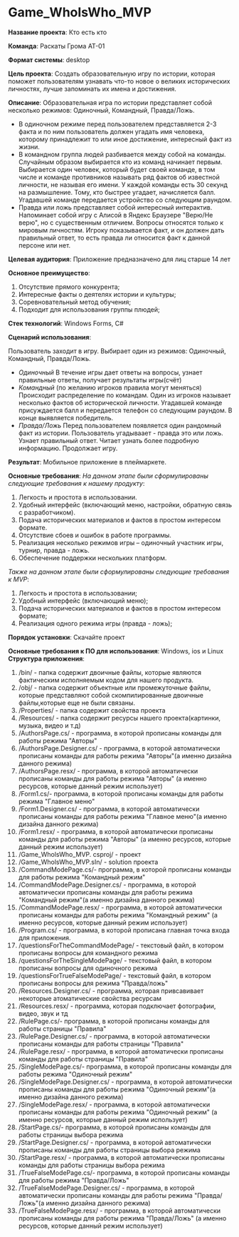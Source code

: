 # Game_WhoIsWho_MVP
**Название проекта**: Кто есть кто

**Команда**: Раскаты Грома АТ-01

**Формат системы**: desktop

**Цель проекта**: Создать образовательную игру по истории, которая поможет пользователям узнавать что-то новое о великих исторических личностях, лучше запоминать их имена и достижения.

**Описание**: 
Образовательная игра по истории представляет собой несколько режимов: Одиночный, Командный, Правда/Ложь. 
- В одиночном режиме перед пользователем представляется 2-3 факта и по ним пользователь должен угадать имя человека, которому принадлежит то или иное достижение, интересный факт из жизни. 
- В командном группа людей разбивается между собой на команды. Случайным образом выбирается кто из команд начинает первым. Выбирается один человек, который будет своей команде, в том числе и команде противников называть ряд фактов об известной личности, не называя его имени. У каждой команды есть 30 секунд на размышление. Тому, кто быстрее угадает, начисляется балл. Угадавшей команде передается устройство со следующим раундом. 
- Правда или ложь представляет собой интересный интерактив. Напоминает собой игру с Алисой в Яндекс Браузере "Верю/Не верю", но с существенным отличием. Вопросы относятся только к мировым личностям. Игроку показывается факт, и он должен дать правильный ответ, то есть правда ли относится факт к данной персоне или нет.

**Целевая аудитория**: Приложение предназначено для лиц старше 14 лет

**Основное преимущество**:

1.   Отсутствие прямого конкурента;
2.   Интересные факты о деятелях истории и культуры;
3.   Соревновательный метод обучения;
4.   Подходит для использования группы плюдей;

**Стек технологий**: Windows Forms, C#

**Сценарий использования**:

Пользователь заходит в игру. Выбирает один из режимов: Одиночный, Командный, Правда/Ложь.
- *Одиночный* В течение игры дает ответы на вопросы, узнает правильные ответы, получает результаты игры(счёт)
- *Командный* (по желанию игроков правила могут меняться) Происходит распределение по командам. Один из игроков называет несколько фактов об исторической личности. Угадавшей команде присуждается балл и передается телефон со следующим раундом. В конце выявляется победитель.
- *Правда/Ложь* Перед пользователем появляется один рандомный факт из истории. Пользователь угадываает - правда это или ложь. Узнает правильный ответ. Читает узнать более подробную информацию. Продолжает игру.

**Результат**: Мобильное приложение в плеймаркете.

**Основные требования**: 
*На данном этапе были сформулированы следующие требования к нашему продукту*:
1. Легкость и простота в использовании.
2. Удобный интерфейс (включающий меню, настройки, обратную связь с разработчиком).
3. Подача исторических материалов и фактов в простом интересом формате.
4. Отсутствие сбоев и ошибок в работе программы.
5. Реализация несколько режимов игры – одиночный участник игры, турнир, правда - ложь.
6. Обеспечение поддержки нескольких платформ.

*Также на данном этапе были сформулированы следующие требования к MVP*: 
1. Легкость и простота в использовании;
2. Удобный интерфейс (включающий меню);
3. Подача исторических материалов и фактов в простом интересом формате;
4. Реализация одного режима игры (правда - ложь);

**Порядок установки**: 
Скачайте проект

**Основные требования к ПО для использования**: Windows, ios и Linux
**Структура приложения**: 
1.  /bin/ - папка содержит двоичные файлы, которые являются фактическим исполняемым кодом для нашего продукта.
2.  /obj/ - папка содержит объектные или промежуточные файлы, которые представляют собой скомпилированные двоичные файлы,которые еще не были связаны.
3.  /Properties/ - папка содержит свойства проекта
4.  /Resources/ - папка содержит ресурсы нашего проекта(картинки, музыка, видео и т.д)
5.  /AuthorsPage.cs/ - программа, в которой прописаны команды для работы режима "Авторы"
6.  /AuthorsPage.Designer.cs/ - программа, в которой автоматически прописаны команды для работы режима "Авторы"(а именно дизайна данного режима)
7.  /AuthorsPage.resx/ - программа, в которой автоматически прописаны команды для работы режима "Авторы" (а именно ресурсов, которые данный режим использует)
8.  /Form1.cs/- программа, в которой прописаны команды для работы режима "Главное меню"
9.  /Form1.Designer.cs/ - программа, в которой автоматически прописаны команды для работы режима "Главное меню"(а именно дизайна данного режима)
10.  /Form1.resx/ - программа, в которой автоматически прописаны команды для работы режима "Авторы" (а именно ресурсов, которые данный режим использует)
11.  /Game_WholsWho_MVP. csproj/ - проект
12.  /Game_WholsWho_MVP.sIn/ - solution проекта
13.  /CommandModePage.cs/- программа, в которой прописаны команды для работы режима "Командный режим"
14.  /CommandModePage.Designer.cs/ - программа, в которой автоматически прописаны команды для работы режима "Командный режим"(а именно дизайна данного режима)
15.  /CommandModePage.resx/ - программа, в которой автоматически прописаны команды для работы режима "Командный режим" (а именно ресурсов, которые данный режим использует)
16.  /Program.cs/ - программа, в которой прописана главная точка входа для приложения.
17.  /questionsForTheCommandModePage/ - текстовый файл, в котором прописаны вопросы для командного режима
18.  /questionsForTheSingleModePage/ - текстовый файл, в котором прописаны вопросы для одиночного режима
19.  /questionsForTrueFalseModePage/ - текстовый файл, в котором прописаны вопросы для режима "Правда/ложь"
20.  /Resources.Designer.cs/ - программа, которая привсавивает некоторые атоматические свойства ресурсам
21.  /Resources.resx/ - программа, которая подключает фотографии, видео, звук и тд
22.  /RulePage.cs/- программа, в которой прописаны команды для работы страницы "Правила"
23.  /RulePage.Designer.cs/ - программа, в которой автоматически прописаны команды для работы страницы "Правила"
24.  /RulePage.resx/ - программа, в которой автоматически прописаны команды для работы страницы "Правила"
25.  /SingleModePage.cs/- программа, в которой прописаны команды для работы режима "Одиночный режим"
26.  /SingleModePage.Designer.cs/ - программа, в которой автоматически прописаны команды для работы режима "Одиночный режим"(а именно дизайна данного режима)
27.  /SingleModePage.resx/ - программа, в которой автоматически прописаны команды для работы режима "Одиночный режим" (а именно ресурсов, которые данный режим использует)
28.  /StartPage.cs/- программа, в которой прописаны команды для работы страницы выбора режима
29.  /StartPage.Designer.cs/ - программа, в которой автоматически прописаны команды для работы страницы выбора режима
30.  /StartPage.resx/ - программа, в которой автоматически прописаны команды для работы страницы выбора режима
31.  /TrueFalseModePage.cs/- программа, в которой прописаны команды для работы режима "Правда/Ложь"
32.  /TrueFalseModePage.Designer.cs/ - программа, в которой автоматически прописаны команды для работы режима "Правда/Ложь"(а именно дизайна данного режима)
33.  /TrueFalseModePage.resx/ - программа, в которой автоматически прописаны команды для работы режима "Правда/Ложь" (а именно ресурсов, которые данный режим использует)
